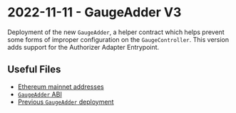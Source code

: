 # 2022-11-11 - GaugeAdder V3

Deployment of the new `GaugeAdder`, a helper contract which helps prevent some forms of improper configuration on the `GaugeController`. This version adds support for the
Authorizer Adapter Entrypoint.

## Useful Files

- [Ethereum mainnet addresses](./output/mainnet.json)
- [`GaugeAdder` ABI](./abi/GaugeAdder.json)
- [Previous `GaugeAdder` deployment](../deprecated/20220628-gauge-adder-v2/)
